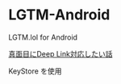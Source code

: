 # LGTM-Android
LGTM.lol for Android

[真面目にDeep Link対応したい話](https://qiita.com/dongri/items/a4430c20c2ea3b01a566)

KeyStore を使用
